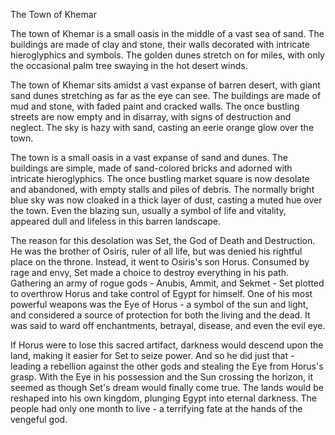 The Town of Khemar

The town of Khemar is a small oasis in the middle of a vast sea of sand. The buildings are made of clay and stone, their walls decorated with intricate hieroglyphics and symbols. The golden dunes stretch on for miles, with only the occasional palm tree swaying in the hot desert winds.

The town of Khemar sits amidst a vast expanse of barren desert, with giant sand dunes stretching as far as the eye can see. The buildings are made of mud and stone, with faded paint and cracked walls. The once bustling streets are now empty and in disarray, with signs of destruction and neglect. The sky is hazy with sand, casting an eerie orange glow over the town.

The town is a small oasis in a vast expanse of sand and dunes. The buildings are simple, made of sand-colored bricks and adorned with intricate hieroglyphics. The once bustling market square is now desolate and abandoned, with empty stalls and piles of debris. The normally bright blue sky was now cloaked in a thick layer of dust, casting a muted hue over the town. Even the blazing sun, usually a symbol of life and vitality, appeared dull and lifeless in this barren landscape.

The reason for this desolation was Set, the God of Death and Destruction. He was the brother of Osiris, ruler of all life, but was denied his rightful place on the throne. Instead, it went to Osiris's son Horus. Consumed by rage and envy, Set made a choice to destroy everything in his path. Gathering an army of rogue gods - Anubis, Ammit, and Sekmet - Set plotted to overthrow Horus and take control of Egypt for himself. One of his most powerful weapons was the Eye of Horus - a symbol of the sun and light, and considered a source of protection for both the living and the dead. It was said to ward off enchantments, betrayal, disease, and even the evil eye.

If Horus were to lose this sacred artifact, darkness would descend upon the land, making it easier for Set to seize power. And so he did just that - leading a rebellion against the other gods and stealing the Eye from Horus's grasp. With the Eye in his possession and the Sun crossing the horizon, it seemed as though Set's dream would finally come true. The lands would be reshaped into his own kingdom, plunging Egypt into eternal darkness. The people had only one month to live - a terrifying fate at the hands of the vengeful god.
